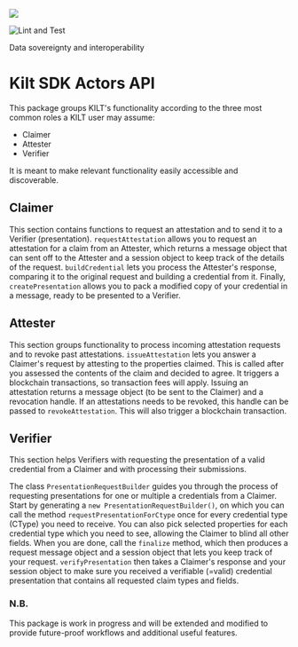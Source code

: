 [![](https://user-images.githubusercontent.com/1248214/57789522-600fcc00-7739-11e9-86d9-73d7032f40fc.png)
](https://kilt.io)

![Lint and Test](https://github.com/KILTprotocol/sdk-js/workflows/Lint%20and%20Test/badge.svg)

Data sovereignty and interoperability

# Kilt SDK Actors API

This package groups KILT's functionality according to the three most common roles a KILT user may assume:

- Claimer
- Attester
- Verifier

It is meant to make relevant functionality easily accessible and discoverable.

## Claimer

This section contains functions to request an attestation and to send it to a Verifier (presentation).
`requestAttestation` allows you to request an attestation for a claim from an Attester, which returns a message object that can sent off to the Attester and a session object to keep track of the details of the request.
`buildCredential` lets you process the Attester's response, comparing it to the original request and building a credential from it.
Finally, `createPresentation` allows you to pack a modified copy of your credential in a message, ready to be presented to a Verifier.

## Attester

This section groups functionality to process incoming attestation requests and to revoke past attestations.
`issueAttestation` lets you answer a Claimer's request by attesting to the properties claimed.
This is called after you assessed the contents of the claim and decided to agree.
It triggers a blockchain transactions, so transaction fees will apply.
Issuing an attestation returns a message object (to be sent to the Claimer) and a revocation handle.
If an attestations needs to be revoked, this handle can be passed to `revokeAttestation`.
This will also trigger a blockchain transaction.

## Verifier

This section helps Verifiers with requesting the presentation of a valid credential from a Claimer and with processing their submissions.

The class `PresentationRequestBuilder` guides you through the process of requesting presentations for one or multiple a credentials from a Claimer.
Start by generating a `new PresentationRequestBuilder()`, on which you can call the method `requestPresentationForCtype` once for every credential type (CType) you need to receive.
You can also pick selected properties for each credential type which you need to see, allowing the Claimer to blind all other fields.
When you are done, call the `finalize` method, which then produces a request message object and a session object that lets you keep track of your request.
`verifyPresentation` then takes a Claimer's response and your session object to make sure you received a verifiable (=valid) credential presentation that contains all requested claim types and fields.

### N.B.

This package is work in progress and will be extended and modified to provide future-proof workflows and additional useful features.
